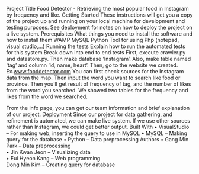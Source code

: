 ﻿Project Title
Food Detector - Retrieving the most popular food in Instagram by frequency and like.
Getting Started
These instructions will get you a copy of the project up and running on your local machine for development and testing purposes. See deployment for notes on how to deploy the project on a live system.
Prerequisites
What things you need to install the software and how to install them
WAMP
MySQL
Python
Tool for using Php (notepad, visual studio,…)
Running the tests
Explain how to run the automated tests for this system
Break down into end to end tests
First, execute crawler.py and datastore.py. Then make database ‘Instagram’. Also, make table named ‘tag’ and column ‘id, name, heart’.
Then, go to the website we created.
Ex.www.fooddetector.com
You can first check sources for the Instagram data from the map.
Then input the word you want to search like food or province.
Then you’ll get result of frequency of tag, and the number of likes from the word you searched.
We showed two tables for the frequency and likes from the word we searched.

From the info page, you can get our team information and brief explanation of our project.
Deployment
Since our project for data gathering, and refinement is automated, we can make live system.
If we use other sources rather than Instagram, we could get better output.
Built With
•	VisualStudio – For making web, inserting the query to use in MySQL
•	MySQL – Making query for the database
•	Python – Data preprocessing
Authors
•	Gang Min Park – Data preprocessing  
•	Jin Kwan Jeon – Visualizing data  
•	Eui Hyeon Kang – Web programming  
Dong Min Kim – Creating query for database  
